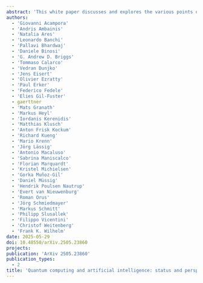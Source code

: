 ```yaml
---
abstract: 'This white paper discusses and explores the various points of intersection between quantum computing and artificial intelligence (AI). It describes how quantum computing could support the development of innovative AI solutions. It also examines use cases of classical AI that can empower research and development in quantum technologies, with a focus on quantum computing and quantum sensing. The purpose of this white paper is to provide a long-term research agenda aimed at addressing foundational questions about how AI and quantum computing interact and benefit one another. It concludes with a set of recommendations and challenges, including how to orchestrate the proposed theoretical work, align quantum AI developments with quantum hardware roadmaps, estimate both classical and quantum resources - especially with the goal of mitigating and optimizing energy consumption - advance this emerging hybrid software engineering discipline, and enhance European industrial competitiveness while considering societal implications.'
authors:
  - 'Giovanni Acampora'
  - 'Andris Ambainis'
  - 'Natalia Ares'
  - 'Leonardo Banchi'
  - 'Pallavi Bhardwaj'
  - 'Daniele Binosi'
  - 'G. Andrew D. Briggs'
  - 'Tommaso Calarco'
  - 'Vedran Dunjko'
  - 'Jens Eisert'
  - 'Olivier Ezratty'
  - 'Paul Erker'
  - 'Federico Fedele'
  - 'Elies Gil-Fuster'
  - gaerttner
  - 'Mats Granath'
  - 'Markus Heyl'
  - 'Iordanis Kerenidis'
  - 'Matthias Klusch'
  - 'Anton Frisk Kockum'
  - 'Richard Kueng'
  - 'Mario Krenn'
  - 'Jörg Lässig'
  - 'Antonio Macaluso'
  - 'Sabrina Maniscalco'
  - 'Florian Marquardt'
  - 'Kristel Michielsen'
  - 'Gorka Muñoz-Gil'
  - 'Daniel Müssig'
  - 'Hendrik Poulsen Nautrup'
  - 'Evert van Nieuwenburg'
  - 'Roman Orus'
  - 'Jörg Schmiedmayer'
  - 'Markus Schmitt'
  - 'Philipp Slusallek'
  - 'Filippo Vicentini'
  - 'Christof Weitenberg'
  - 'Frank K. Wilhelm'
date: 2025-05-29
doi: 10.48550/arXiv.2505.23860
projects:
publication: 'ArXiv 2505.23860'
publication_types:
  - 2
title: 'Quantum computing and artificial intelligence: status and perspectives'
---
```

